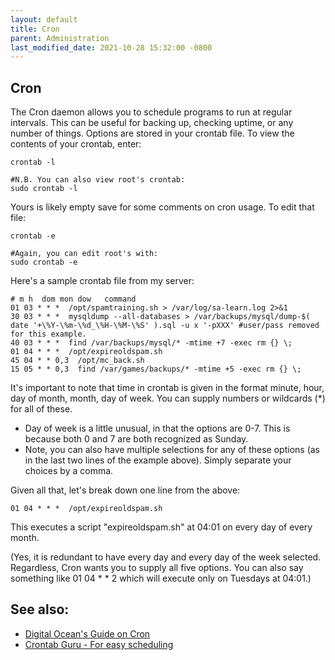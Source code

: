 ```yaml
---
layout: default
title: Cron
parent: Administration
last_modified_date: 2021-10-28 15:32:00 -0800
---
```


## Cron

The Cron daemon allows you to schedule programs to run at regular intervals. This can be useful for backing up, checking uptime, or any number of things. Options are stored in your crontab file. To view the contents of your crontab, enter:

    crontab -l

    #N.B. You can also view root's crontab:
    sudo crontab -l

Yours is likely empty save for some comments on cron usage. To edit that file:

    crontab -e

    #Again, you can edit root's with:
    sudo crontab -e

Here's a sample crontab file from my server:

    # m h  dom mon dow   command
    01 03 * * *  /opt/spamtraining.sh > /var/log/sa-learn.log 2>&1
    30 03 * * *  mysqldump --all-databases > /var/backups/mysql/dump-$( date '+\%Y-\%m-\%d_\%H-\%M-\%S' ).sql -u x '-pXXX' #user/pass removed for this example.
    40 03 * * *  find /var/backups/mysql/* -mtime +7 -exec rm {} \;
    01 04 * * *  /opt/expireoldspam.sh
    45 04 * * 0,3  /opt/mc_back.sh
    15 05 * * 0,3  find /var/games/backups/* -mtime +5 -exec rm {} \;

It's important to note that time in crontab is given in the format minute, hour, day of month, month, day of week. You can supply numbers or wildcards (\*) for all of these.

-   Day of week is a little unusual, in that the options are 0-7. This is because both 0 and 7 are both recognized as Sunday.
-   Note, you can also have multiple selections for any of these options (as in the last two lines of the example above). Simply separate your choices by a comma.

Given all that, let's break down one line from the above:

    01 04 * * *  /opt/expireoldspam.sh

This executes a script "expireoldspam.sh" at 04:01 on every day of every month.

(Yes, it is redundant to have every day and every day of the week selected. Regardless, Cron wants you to supply all five options. You can also say something like 01 04 \* \* 2 which will execute only on Tuesdays at 04:01.)

See also:
---------

- [Digital Ocean's Guide on Cron](https://www.digitalocean.com/community/tutorials/how-to-use-cron-to-automate-tasks-on-a-vps)
- [Crontab Guru - For easy scheduling](https://crontab.guru/)